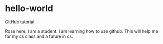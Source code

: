 # hello-world
GitHub tutorial

Rose here. I am a student. I am learning how to use github.
This will help me for my cs class and a future in cs. 
